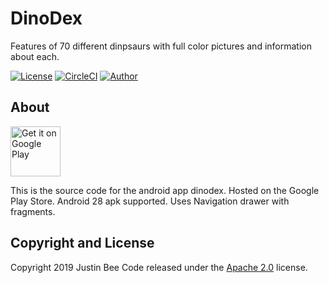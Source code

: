 # DinoDex

Features of 70 different dinpsaurs with full color pictures and information about each.

 
[![License](https://img.shields.io/badge/License-Apache%202.0-blue.svg)](https://opensource.org/licenses/Apache-2.0)
[![CircleCI](https://circleci.com/gh/Justin-Bee/DinoDex.svg?style=svg)](https://circleci.com/gh/Justin-Bee/DinoDex)
[![Author](https://img.shields.io/badge/Author-Justin%20Bee-blue.svg)](mailto:jbee.appz@gmail.com)

## About
[<img src="https://play.google.com/intl/en_us/badges/images/generic/en-play-badge.png"
      alt="Get it on Google Play"
      height="80">](https://play.google.com/store/apps/details?id=com.jbeeappz.dinodex.dinodex&hl=en_US)
      
This is the source code for the android app dinodex. Hosted on the Google Play Store.
Android 28 apk supported. Uses Navigation drawer with fragments.
## Copyright and License

Copyright 2019 Justin Bee Code released under the [Apache 2.0](https://github.com/Justin-Bee/DinoDex/blob/master/LICENSE) license.

